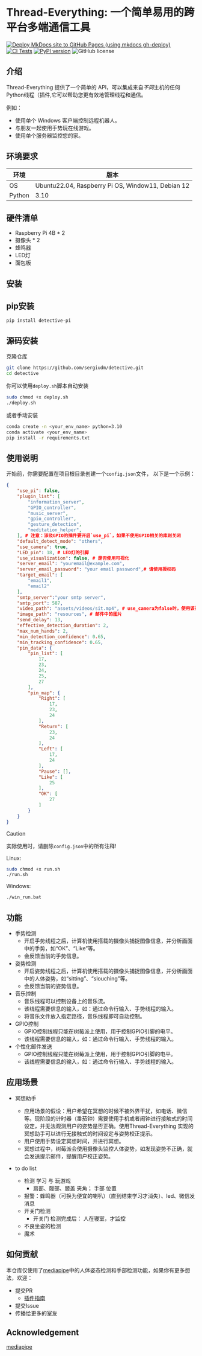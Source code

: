 Thread-Everything: 一个简单易用的跨平台多端通信工具
==================================================
[![Deploy MkDocs site to GitHub Pages (using mkdocs gh-deploy)](https://github.com/sergiudm/detectivePi/actions/workflows/mkdocs.yml/badge.svg)](https://github.com/sergiudm/detectivePi/actions/workflows/mkdocs.yml)
[![CI Tests](https://github.com/sergiudm/detectivePi/actions/workflows/test.yml/badge.svg)](https://github.com/sergiudm/detectivePi/actions/workflowstest.yml)
[![PyPI version](https://badge.fury.io/py/detective-pi.svg)](https://pypi.org/project/detective-pi/0.2.0/)
![GitHub license](https://img.shields.io/github/license/sergiudm/detectivePi)
## 介绍

Thread-Everything 提供了一个简单的 API，可以集成来自*不同*主机的任何Python线程（插件,它可以帮助您更有效地管理线程和通信。

例如：
- 使用单个 Windows 客户端控制远程机器人。
- 与朋友一起使用手势玩在线游戏。
- 使用单个服务器监控您的家。


## 环境要求
| 环境   | 版本                         |
| ------ | ---------------------------- |
| OS     | Ubuntu22.04, Raspberry Pi OS, Window11, Debian 12|
| Python | 3.10                         |

## 硬件清单
- Raspberry Pi 4B * 2
- 摄像头 * 2
- 蜂鸣器
- LED灯
- 面包板

## 安装
## pip安装
```bash
pip install detective-pi
```

## 源码安装
克隆仓库
```bash
git clone https://github.com/sergiudm/detective.git
cd detective
```
你可以使用`deploy.sh`脚本自动安装
```bash
sudo chmod +x deploy.sh
./deploy.sh
```
或者手动安装
```bash
conda create -n <your_env_name> python=3.10
conda activate <your_env_name>
pip install -r requirements.txt
```

## 使用说明
开始前，你需要配置在项目根目录创建一个`config.json`文件，
以下是一个示例：
```json
{
    "use_pi": false,
    "plugin_list": [
        "information_server",
        "GPIO_controller",
        "music_server",
        "gpio_controller",
        "gesture_detection",
        "meditation_helper",
    ], # 注意：涉及GPIO的插件要开启`use_pi`，如果不使用GPIO相关的库则关闭
    "default_detect_mode": "others",
    "use_camera": true,
    "LED_pin": 18, # LED灯的引脚
    "use_visualization": false, # 是否使用可视化
    "server_email": "youremail@example.com",
    "server_email_password": "your email password",# 请使用授权码
    "target_email": [
        "email1",
        "email2"
    ],
    "smtp_server":"your smtp server",
    "smtp_port": 587,
    "video_path": "assets/videos/sit.mp4", # use_camera为false时，使用该视频
    "image_path": "resources", # 邮件中的图片
    "send_delay": 13,
    "effective_detection_duration": 2,
    "max_num_hands": 2,
    "min_detection_confidence": 0.65,
    "min_tracking_confidence": 0.65,
    "pin_data": {
        "pin_list": [
            17,
            23,
            24,
            25,
            27
        ],
        "pin_map": {
            "Right": [
                17,
                23,
                24
            ],
            "Return": [
                23,
                24
            ],
            "Left": [
                17,
                24
            ],
            "Pause": [],
            "Like": [
                25
            ],
            "OK": [
                27
            ]
        }
    }
}
```
>[!CAUTION] 
实际使用时，请删除`config.json`中的所有注释!

Linux:
```bash
sudo chmod +x run.sh
./run.sh
```
Windows:
```bash
./win_run.bat
```

## 功能
- 手势检测
    - 开启手势线程之后，计算机使用搭载的摄像头捕捉图像信息，并分析画面中的手势，如“OK”、“Like”等。
    - 会反馈当前的手势信息。
- 姿势检测
    - 开启姿势线程之后，计算机使用搭载的摄像头捕捉图像信息，并分析画面中的人体姿势，如“sitting”、“slouching”等。
    - 会反馈当前的姿势信息。
- 音乐控制
    - 音乐线程可以控制设备上的音乐流。
    - 该线程需要信息的输入，如：通过命令行输入、手势线程的输入。 
    - 将音乐文件放入指定路径，音乐线程即可自动控制。
- GPIO控制
    - GPIO控制线程只能在树莓派上使用，用于控制GPIO引脚的电平。
    - 该线程需要信息的输入，如：通过命令行输入、手势线程的输入。
- 个性化邮件发送
    - GPIO控制线程只能在树莓派上使用，用于控制GPIO引脚的电平。
    - 该线程需要信息的输入，如：通过命令行输入、手势线程的输入。



## 应用场景


- 冥想助手
    - 应用场景的假设：用户希望在冥想的时候不被外界干扰，如电话、微信等。现阶段的计时器（番茄钟）需要使用手机或者闹钟进行接触式的时间设定，并无法观测用户的姿势是否正确。使用Thread-Everything 实现的冥想助手可以进行无接触式的时间设定与姿势校正提示。
    - 用户使用手势设定冥想时间，并进行冥想。
    - 冥想过程中，树莓派会使用摄像头监控人体姿势，如发现姿势不正确，就会发送提示邮件，提醒用户校正姿势。


- to do list
  - 检测 学习 与 玩游戏
    - 肩部、髋部、膝盖 夹角； 手部 位置
  - 报警：蜂鸣器（可换为便宜的喇叭）（直到结束学习才消失）、led、微信发消息
  - 开关门检测
    - 开关门 检测完成后： 人在寝室，才监控
  - 不良坐姿的检测
  - 魔术

## 如何贡献
本仓库仅使用了[mediapipe](https://github.com/google-ai-edge/mediapipe)中的人体姿态检测和手部检测功能，如果你有更多想法，欢迎：

- 提交PR
  - [插件指南]()
- 提交Issue
- 传播给更多的室友

## Acknowledgement
[mediapipe](https://github.com/google-ai-edge/mediapipe)